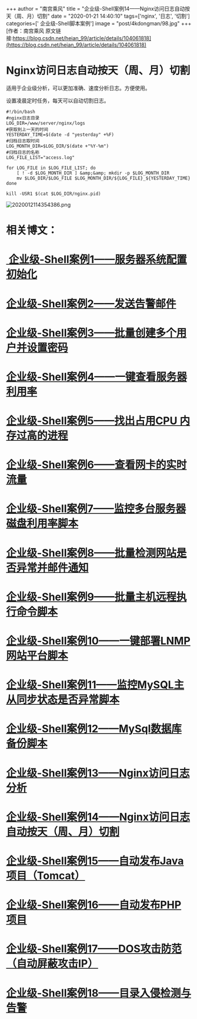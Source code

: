 +++
author = "南宫乘风"
title = "企业级-Shell案例14——Nginx访问日志自动按天（周、月）切割"
date = "2020-01-21 14:40:10"
tags=['nginx', '日志', '切割']
categories=[' 企业级-Shell脚本案例']
image = "post/4kdongman/98.jpg"
+++
[作者：南宫乘风   原文链接:https://blog.csdn.net/heian_99/article/details/104061818](https://blog.csdn.net/heian_99/article/details/104061818)

# Nginx访问日志自动按天（周、月）切割

适用于企业级分析，可以更加准确、速度分析日志。方便使用。

设置凌晨定时任务，每天可以自动切割日志。

```
#!/bin/bash
#nginx日志目录
LOG_DIR=/www/server/nginx/logs
#获取到上一天的时间
YESTERDAY_TIME=$(date -d "yesterday" +%F)
#归档日志取时间
LOG_MONTH_DIR=$LOG_DIR/$(date +"%Y-%m")
#归档日志的名称
LOG_FILE_LIST="access.log"

for LOG_FILE in $LOG_FILE_LIST; do
    [ ! -d $LOG_MONTH_DIR ] &amp;&amp; mkdir -p $LOG_MONTH_DIR
    mv $LOG_DIR/$LOG_FILE $LOG_MONTH_DIR/${LOG_FILE}_${YESTERDAY_TIME}
done

kill -USR1 $(cat $LOG_DIR/nginx.pid)

```

![2020012114354386.png](https://img-blog.csdnimg.cn/2020012114354386.png)

# 相关博文：

# [ 企业级-Shell案例1——服务器系统配置初始化](https://blog.csdn.net/heian_99/article/details/104027379)

# [企业级-Shell案例2——发送告警邮件](https://blog.csdn.net/heian_99/article/details/104028229)

# [企业级-Shell案例3——批量创建多个用户并设置密码](https://blog.csdn.net/heian_99/article/details/104028407)

# [企业级-Shell案例4——一键查看服务器利用率](https://blog.csdn.net/heian_99/article/details/104028739)

# [企业级-Shell案例5——找出占用CPU 内存过高的进程](https://blog.csdn.net/heian_99/article/details/104030019)

# [企业级-Shell案例6——查看网卡的实时流量](https://blog.csdn.net/heian_99/article/details/104030173)

# [企业级-Shell案例7——监控多台服务器磁盘利用率脚本](https://blog.csdn.net/heian_99/article/details/104031458)

# [企业级-Shell案例8——批量检测网站是否异常并邮件通知](https://blog.csdn.net/heian_99/article/details/104032121)

# [企业级-Shell案例9——批量主机远程执行命令脚本](https://blog.csdn.net/heian_99/article/details/104039706)

# [企业级-Shell案例10——一键部署LNMP网站平台脚本](https://blog.csdn.net/heian_99/article/details/104039886)

# [企业级-Shell案例11——监控MySQL主从同步状态是否异常脚本](https://blog.csdn.net/heian_99/article/details/104040379)

# [企业级-Shell案例12——MySql数据库备份脚本](https://blog.csdn.net/heian_99/article/details/104061077)

# [企业级-Shell案例13——Nginx访问日志分析](https://blog.csdn.net/heian_99/article/details/104061361)

# [企业级-Shell案例14——Nginx访问日志自动按天（周、月）切割](https://blog.csdn.net/heian_99/article/details/104061818)

# [企业级-Shell案例15——自动发布Java项目（Tomcat）](https://blog.csdn.net/heian_99/article/details/104062470)

# [企业级-Shell案例16——自动发布PHP项目](https://blog.csdn.net/heian_99/article/details/104062967)

# [企业级-Shell案例17——DOS攻击防范（自动屏蔽攻击IP）](https://blog.csdn.net/heian_99/article/details/104063402)

# [企业级-Shell案例18——目录入侵检测与告警](https://blog.csdn.net/heian_99/article/details/104063746)
